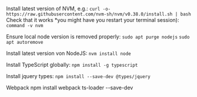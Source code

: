 
Install latest version of NVM, e.g.:
`curl -o- https://raw.githubusercontent.com/nvm-sh/nvm/v0.38.0/install.sh | bash`
Check that it works *you might have you restart your terminal session):
`command -v nvm`

Ensure local node version is removed properly:
`sudo apt purge nodejs`
`sudo apt autoremove`

Install latest version von NodeJS:
`nvm install node`

Install TypeScript globally:
`npm install -g typescript`

Install jquery types:
`npm install --save-dev @types/jquery`

Webpack
npm install webpack ts-loader --save-dev
